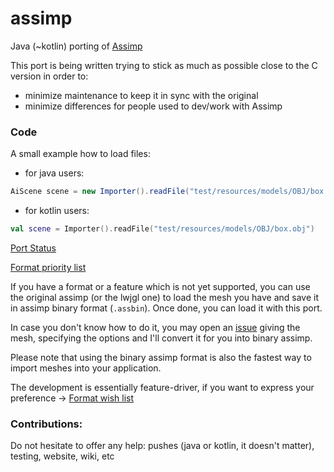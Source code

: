 # assimp

Java (~kotlin) porting of [Assimp](https://github.com/assimp/assimp)

This port is being written trying to stick as much as possible close to the C version in order to:

- minimize maintenance to keep it in sync with the original
- minimize differences for people used to dev/work with Assimp

### Code ###
A small example how to load files:
- for java users:
```java
AiScene scene = new Importer().readFile("test/resources/models/OBJ/box.obj");
```
- for kotlin users:
```kotlin
val scene = Importer().readFile("test/resources/models/OBJ/box.obj")
```

[Port Status](https://github.com/java-graphics/assimp/wiki/Status)

[Format priority list](https://github.com/java-graphics/assimp/wiki/Priority-list-of-file-formats)

If you have a format or a feature which is not yet supported, you can use the original assimp (or the lwjgl one) to load the mesh you have and save it in assimp binary format (`.assbin`). Once done, you can load it with this port. 

In case you don't know how to do it, you may open an [issue](https://github.com/kotlin-graphics/assimp/issues) giving the mesh, specifying the options and I'll convert it for you into binary assimp.

Please note that using the binary assimp format is also the fastest way to import meshes into your application.

The development is essentially feature-driver, if you want to express your preference -> [Format wish list](https://github.com/java-graphics/assimp/wiki/wish-list)

### Contributions:

Do not hesitate to offer any help: pushes (java or kotlin, it doesn't matter), testing, website, wiki, etc
